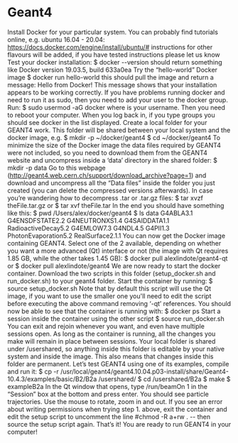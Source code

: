 # Geant4

Install Docker for your particular system. You can probably find tutorials online, e.g.
ubuntu 16.04 - 20.04: https://docs.docker.com/engine/install/ubuntu/#
instructions for other flavours will be added, if you have tested instructions please let us know
Test your docker installation:
$ docker --version
should return something like
Docker version 19.03.5, build 633a0ea
Try the “hello-world” Docker image
$ docker run hello-world
this should pull the image and return a message:
Hello from Docker!
This message shows that your installation appears to be working correctly.
If you have problems running docker and need to run it as sudo, then you need to add your user to the docker group. Run:
$ sudo usermod -aG docker <USER>
where is your username. Then you need to reboot your computer. When you log back in, if you type groups you should see docker in the list displayed.
Create a local folder for your GEANT4 work. This folder will be shared between your local system and the docker image, e.g.
$ mkdir -p ~/docker/geant4
$ cd ~/docker/geant4
To minimize the size of the Docker image the data files required by GEANT4 were not included, so you need to download them from the GEANT4 website and uncompress inside a ‘data’ directory in the shared folder:
$ mkdir -p data
Go to this webpage (http://geant4.web.cern.ch/support/download_archive?page=1) and download and uncompress all the “Data files” inside the folder you just created (you can delete the compressed versions afterwards). In case you’re wandering how to decompress .tar or .tar.gz files:
$ tar xvzf theFile.tar.gz
or
$ tar xvf theFile.tar
In the end you should have something like this:
$ pwd
/Users/alex/docker/geant4
$ ls data
G4ABLA3.1
G4ENSDFSTATE2.2
G4NEUTRONXS1.4
G4SAIDDATA1.1
RadioactiveDecay5.2
G4EMLOW7.3
G4NDL4.5
G4PII1.3
PhotonEvaporation5.2
RealSurface2.1.1
You can now get the Docker image containing GEANT4. Select one of the 2 available, depending on whether you want a more advanced (Qt) interface or not (the image with Qt requires 1.85 GB, while the other takes 1.45 GB):
$ docker pull alexlindote/geant4-qt
or
$ docker pull alexlindote/geant4
We are now ready to start the docker container. Download the two scripts in this folder (setup_docker.sh and run_docker.sh) to your geant4 folder. Start the container by running:
$ source setup_docker.sh
Note that by default this script will use the Qt image, if you want to use the smaller one you'll need to edit the script before executing the above command removing ‘-qt’ references.
You should now be able to see that the container is running with:
$ docker ps
Start a session inside the container using the other script
$ source run_docker.sh
You can exit and rejoin whenever you want, and even have multiple sessions open. As long as the container is running, all the changes you make will remain in place between sessions.
Your local folder is shared under /usershared, so anything inside this folder is editable by your native system and inside the image. This also means that changes inside this folder are permanent.
Let’s test GEANT4 using one of its examples, compile and run it:
$ cp -r /usr/local/geant4/geant4.10.04.p03-install/share/Geant4-10.4.3/examples/basic/B2/B2a /usershared/
$ cd /usershared/B2a
$ make
$ exampleB2a
In the Qt window that opens, type /run/beamOn 1 in the “Session” box at the bottom and press enter. You should see particle trajectories. Use the mouse to rotate, zoom in and out. If you see an error about writing permissions when trying step 1. above, exit the container and edit the setup script to uncomment the line #chmod -R a+rw . -- then source the setup script again.
That’s it! You are ready to run GEANT4 in your computer!
